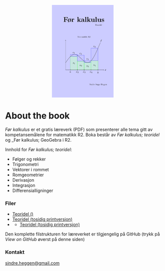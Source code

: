 <p align="center"><img src="frontpage.png" alt="FrontPage" height="300"> </p>

# About the book

_Før kalkulus_ er et gratis læreverk (PDF) som presenterer alle tema gitt av kompetansemålene for matematikk R2.
Boka består av _Før kalkulus; teoridel_ og _Før kalkulus; GeoGebra i R2. 

Innhold for _Før kalkulus; teoridel_:
- Følger og rekker
- Trigonometri
- Vektorer i rommet
- Romgeometrier
- Derivasjon
- Integrasjon
- Differensialligninger

### Filer

- [Teoridel ()](https://github.com/sindrsh/precalc/blob/master/bokR2.pdf)
- [Teoridel (tosidig printversjon)](https://github.com/sindrsh/precalc/blob/master/bokR2.pdf)
- - [Teoridel (tosidig printversjon)](https://github.com/sindrsh/precalc/blob/master/ggb/ggbr2.pdf)
 

Den komplette filstrukturen for læreverket er tilgjengelig på GitHub (trykk på _View on GitHub_ øverst på denne siden)

### Kontakt
sindre.heggen@gmail.com


